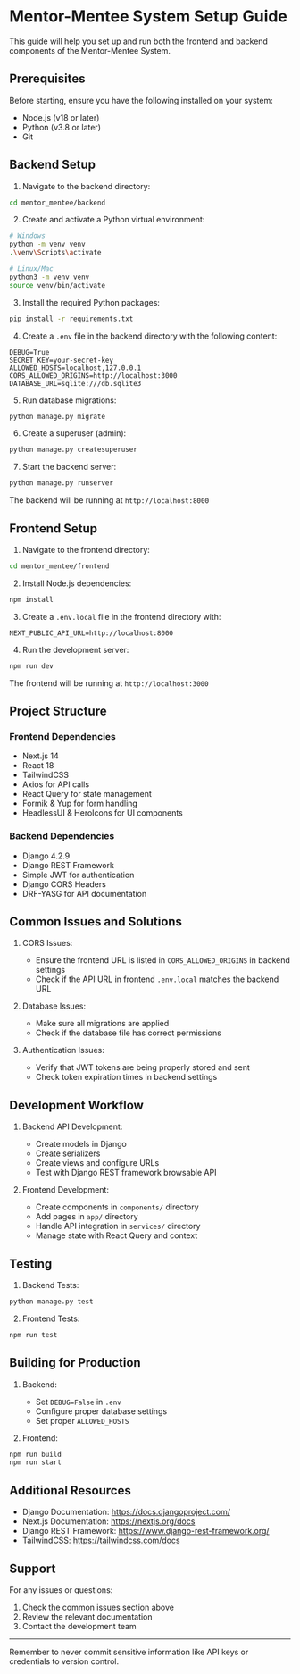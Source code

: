 # Mentor-Mentee System Setup Guide

This guide will help you set up and run both the frontend and backend components of the Mentor-Mentee System.

## Prerequisites

Before starting, ensure you have the following installed on your system:
- Node.js (v18 or later)
- Python (v3.8 or later)
- Git

## Backend Setup

1. Navigate to the backend directory:
```bash
cd mentor_mentee/backend
```

2. Create and activate a Python virtual environment:
```bash
# Windows
python -m venv venv
.\venv\Scripts\activate

# Linux/Mac
python3 -m venv venv
source venv/bin/activate
```

3. Install the required Python packages:
```bash
pip install -r requirements.txt
```

4. Create a `.env` file in the backend directory with the following content:
```
DEBUG=True
SECRET_KEY=your-secret-key
ALLOWED_HOSTS=localhost,127.0.0.1
CORS_ALLOWED_ORIGINS=http://localhost:3000
DATABASE_URL=sqlite:///db.sqlite3
```

5. Run database migrations:
```bash
python manage.py migrate
```

6. Create a superuser (admin):
```bash
python manage.py createsuperuser
```

7. Start the backend server:
```bash
python manage.py runserver
```

The backend will be running at `http://localhost:8000`

## Frontend Setup

1. Navigate to the frontend directory:
```bash
cd mentor_mentee/frontend
```

2. Install Node.js dependencies:
```bash
npm install
```

3. Create a `.env.local` file in the frontend directory with:
```
NEXT_PUBLIC_API_URL=http://localhost:8000
```

4. Run the development server:
```bash
npm run dev
```

The frontend will be running at `http://localhost:3000`

## Project Structure

### Frontend Dependencies
- Next.js 14
- React 18
- TailwindCSS
- Axios for API calls
- React Query for state management
- Formik & Yup for form handling
- HeadlessUI & HeroIcons for UI components

### Backend Dependencies
- Django 4.2.9
- Django REST Framework
- Simple JWT for authentication
- Django CORS Headers
- DRF-YASG for API documentation

## Common Issues and Solutions

1. CORS Issues:
   - Ensure the frontend URL is listed in `CORS_ALLOWED_ORIGINS` in backend settings
   - Check if the API URL in frontend `.env.local` matches the backend URL

2. Database Issues:
   - Make sure all migrations are applied
   - Check if the database file has correct permissions

3. Authentication Issues:
   - Verify that JWT tokens are being properly stored and sent
   - Check token expiration times in backend settings

## Development Workflow

1. Backend API Development:
   - Create models in Django
   - Create serializers
   - Create views and configure URLs
   - Test with Django REST framework browsable API

2. Frontend Development:
   - Create components in `components/` directory
   - Add pages in `app/` directory
   - Handle API integration in `services/` directory
   - Manage state with React Query and context

## Testing

1. Backend Tests:
```bash
python manage.py test
```

2. Frontend Tests:
```bash
npm run test
```

## Building for Production

1. Backend:
   - Set `DEBUG=False` in `.env`
   - Configure proper database settings
   - Set proper `ALLOWED_HOSTS`

2. Frontend:
```bash
npm run build
npm run start
```

## Additional Resources

- Django Documentation: https://docs.djangoproject.com/
- Next.js Documentation: https://nextjs.org/docs
- Django REST Framework: https://www.django-rest-framework.org/
- TailwindCSS: https://tailwindcss.com/docs

## Support

For any issues or questions:
1. Check the common issues section above
2. Review the relevant documentation
3. Contact the development team

---

Remember to never commit sensitive information like API keys or credentials to version control. 